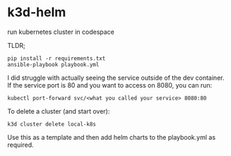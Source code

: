 # k3d-helm
run kubernetes cluster in codespace

TLDR;

```
pip install -r requirements.txt
ansible-playbook playbook.yml

```

I did struggle with actually seeing the service outside of the dev container. If the service port is 80 and you want to access on 8080, you can run:

```
kubectl port-forward svc/<what you called your service> 8080:80

```

To delete a cluster (and start over):

```
k3d cluster delete local-k8s
```

Use this as a template and then add helm charts to the playbook.yml as required.
